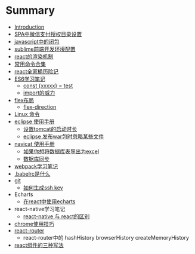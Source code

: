 # Summary

* [Introduction](README.md)
* [SPA中微信支付授权目录设置](spa中微信支付授权目录设置.md)
* [javascript中的闭包](javascript中的闭包.md)
* [sublime前端开发环境配置](sublime前端开发环境配置.md)
* [react的渲染机制](react的渲染机制.md)
* [常用命令合集](常用命令合集.md)
* [react全家桶历险记](react全家桶历险记.md)
* [ES6学习笔记](es6学习笔记.md)
  * [const {xxxxx} = test](const-xxxxx--test.md)
  * [import的威力](import的威力.md)
* [flex布局](flex布局.md)
  * [flex-direction](flex-direction.md)
* [Linux 命令](linux-命令.md)
* [eclipse 使用手册](eclipse-使用手册.md)
  * [设置tomcat的启动时长](设置tomcat的启动时长.md)
  * [eclipse 发布war包时忽略某些文件](eclipse-发布war包时忽略某些文件.md)
* [navicat 使用手册](navicat-使用手册.md)
  * [如果你想将数据库表导出为excel](如果你想将数据库表导出为excel.md)
  * [数据库同步](数据库同步.md)
* [webpack学习笔记](webpack学习笔记.md)
* [.babelrc是什么](babelrc是什么.md)
* [git](git.md)
  * [如何生成ssh key](如何生成ssh-key.md)
* Echarts
  * [在react中使用echarts](reactecharts.md)
* react-native学习笔记
  * [react-native 与 react的区别](react-native-react.md)
* [chrome使用技巧](chrome.md)
* [react-router](react-router.md)
  * react-router中的 hashHistory browserHistory createMemoryHistory
* [react组件的三种写法](react.md)

